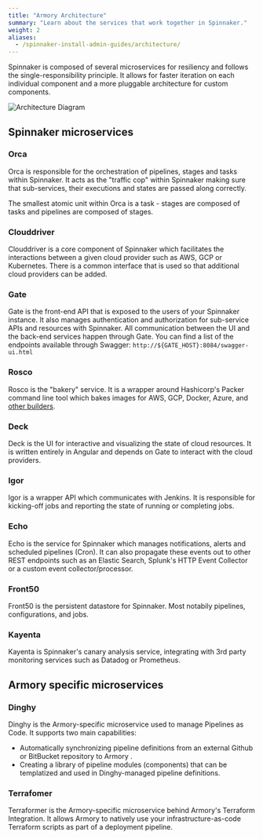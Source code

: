 ```yaml
---
title: "Armory Architecture"
summary: "Learn about the services that work together in Spinnaker."
weight: 2
aliases:
  - /spinnaker-install-admin-guides/architecture/
---
```


Spinnaker is composed of several microservices for resiliency
and follows the single-responsibility principle.  It allows for faster iteration on each
individual component and a more pluggable architecture for custom components.

![Architecture Diagram](/images/overview/SpinnakerArchitecture.png)

## Spinnaker microservices

### Orca

Orca is responsible for the orchestration of pipelines, stages and tasks within Spinnaker.  It acts as the "traffic cop" within Spinnaker making sure that sub-services, their executions and states are passed along correctly.

The smallest atomic unit within Orca is a task - stages are composed of tasks and pipelines are composed of stages.  

### Clouddriver

Clouddriver is a core component of Spinnaker which facilitates the interactions between a given cloud provider such as AWS, GCP or Kubernetes.  There is a common interface that is used so that additional cloud providers can be added.

### Gate

Gate is the front-end API that is exposed to the users of your Spinnaker instance.  It also manages authentication and authorization for sub-service APIs and resources with Spinnaker.  All communication between the UI and the back-end services happen through Gate.  You can find a list of the endpoints available through Swagger:  `http://${GATE_HOST}:8084/swagger-ui.html`

### Rosco

Rosco is the "bakery" service.  It is a wrapper around Hashicorp's Packer command line tool which bakes images for AWS, GCP, Docker, Azure, and [other builders](https://www.packer.io/docs/builders).

### Deck

Deck is the UI for interactive and visualizing the state of cloud resources.  It is written entirely in Angular and depends on Gate to interact with the cloud providers.

### Igor

Igor is a wrapper API which communicates with Jenkins.  It is responsible for kicking-off jobs and reporting the state of running or completing jobs.

### Echo

Echo is the service for Spinnaker which manages notifications, alerts and scheduled pipelines (Cron).  It can also propagate these events out to other REST endpoints such as an Elastic Search, Splunk's HTTP Event Collector or a custom event collector/processor.

### Front50

Front50 is the persistent datastore for Spinnaker. Most notabily pipelines, configurations, and jobs.

### Kayenta

Kayenta is Spinnaker's canary analysis service, integrating with 3rd party monitoring services such as Datadog or Prometheus.

## Armory specific microservices

### Dinghy

Dinghy is the Armory-specific microservice used to manage Pipelines as Code.  It supports two main capabilities:

* Automatically synchronizing pipeline definitions from an external Github or BitBucket repository to Armory .
* Creating a library of pipeline modules (components) that can be templatized and used in Dinghy-managed pipeline definitions.

### Terrafomer
Terraformer is the Armory-specific microservice behind Armory's Terraform Integration. It allows Armory to natively use your infrastructure-as-code Terraform scripts as part of a deployment pipeline.
